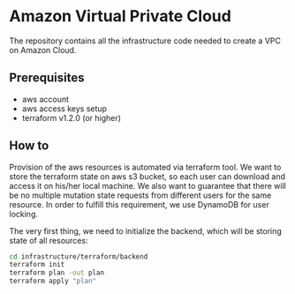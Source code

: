 # Amazon Virtual Private Cloud
The repository contains all the infrastructure code needed to create a VPC on Amazon Cloud.

## Prerequisites
- aws account
- aws access keys setup
- terraform v1.2.0 (or higher)

## How to
Provision of the aws resources is automated via terraform tool. We want to store the terraform state on aws s3 bucket,
so each user can download and access it on his/her local machine. We also want to guarantee that there will be no 
multiple mutation state requests from different users for the same resource. In order to fulfill this requirement,
we use DynamoDB for user locking.

The very first thing, we need to initialize the backend, which will be storing state of all resources:

```bash
cd infrastructure/terraform/backend
terraform init
terraform plan -out plan
terraform apply "plan"
```
